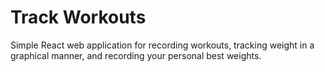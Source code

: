 # Track Workouts

Simple React web application for recording workouts, tracking weight in a graphical manner, and recording your personal best weights.